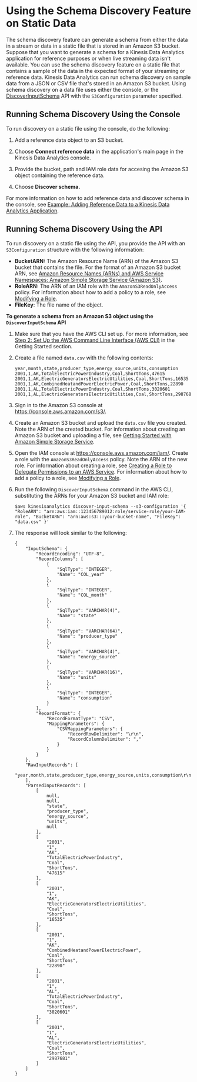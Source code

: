 # Using the Schema Discovery Feature on Static Data<a name="sch-dis-ref"></a>

The schema discovery feature can generate a schema from either the data in a stream or data in a static file that is stored in an Amazon S3 bucket\. Suppose that you want to generate a schema for a Kinesis Data Analytics application for reference purposes or when live streaming data isn't available\. You can use the schema discovery feature on a static file that contains a sample of the data in the expected format of your streaming or reference data\. Kinesis Data Analytics can run schema discovery on sample data from a JSON or CSV file that's stored in an Amazon S3 bucket\. Using schema discovery on a data file uses either the console, or the [DiscoverInputSchema](API_DiscoverInputSchema.md) API with the `S3Configuration` parameter specified\.

## Running Schema Discovery Using the Console<a name="sch-dis-ref-console"></a>

To run discovery on a static file using the console, do the following:

1. Add a reference data object to an S3 bucket\.

1. Choose **Connect reference data** in the application's main page in the Kinesis Data Analytics console\.

1. Provide the bucket, path and IAM role data for accesing the Amazon S3 object containing the reference data\.

1. Choose **Discover schema\.**

For more information on how to add reference data and discover schema in the console, see [Example: Adding Reference Data to a Kinesis Data Analytics Application](app-add-reference-data.md)\.

## Running Schema Discovery Using the API<a name="sch-dis-ref-api"></a>

To run discovery on a static file using the API, you provide the API with an `S3Configuration` structure with the following information:
+ **BucketARN:** The Amazon Resource Name \(ARN\) of the Amazon S3 bucket that contains the file\. For the format of an Amazon S3 bucket ARN, see [Amazon Resource Names \(ARNs\) and AWS Service Namespaces: Amazon Simple Storage Service \(Amazon S3\)](https://docs.aws.amazon.com/general/latest/gr/aws-arns-and-namespaces.html#arn-syntax-s3)\.
+ **RoleARN:** The ARN of an IAM role with the `AmazonS3ReadOnlyAccess` policy\. For information about how to add a policy to a role, see [Modifying a Role](https://docs.aws.amazon.com/IAM/latest/UserGuide/id_roles_manage_modify.html)\.
+ **FileKey**: The file name of the object\.

**To generate a schema from an Amazon S3 object using the `DiscoverInputSchema` API**

1. Make sure that you have the AWS CLI set up\. For more information, see [Step 2: Set Up the AWS Command Line Interface \(AWS CLI\)](setup-awscli.md) in the Getting Started section\.

1. Create a file named `data.csv` with the following contents:

   ```
   year,month,state,producer_type,energy_source,units,consumption
   2001,1,AK,TotalElectricPowerIndustry,Coal,ShortTons,47615
   2001,1,AK,ElectricGeneratorsElectricUtilities,Coal,ShortTons,16535
   2001,1,AK,CombinedHeatandPowerElectricPower,Coal,ShortTons,22890
   2001,1,AL,TotalElectricPowerIndustry,Coal,ShortTons,3020601
   2001,1,AL,ElectricGeneratorsElectricUtilities,Coal,ShortTons,2987681
   ```

1. Sign in to the Amazon S3 console at [https://console\.aws\.amazon\.com/s3/](https://console.aws.amazon.com/s3/)\.

1. Create an Amazon S3 bucket and upload the `data.csv` file you created\. Note the ARN of the created bucket\. For information about creating an Amazon S3 bucket and uploading a file, see [Getting Started with Amazon Simple Storage Service](https://docs.aws.amazon.com/AmazonS3/latest/gsg/GetStartedWithS3.html)\. 

1. Open the IAM console at [https://console\.aws\.amazon\.com/iam/](https://console.aws.amazon.com/iam/)\. Create a role with the `AmazonS3ReadOnlyAccess` policy\. Note the ARN of the new role\. For information about creating a role, see [Creating a Role to Delegate Permissions to an AWS Service](https://docs.aws.amazon.com/IAM/latest/UserGuide/id_roles_create_for-service.html)\. For information about how to add a policy to a role, see [Modifying a Role](https://docs.aws.amazon.com/IAM/latest/UserGuide/id_roles_manage_modify.html)\.

1. Run the following `DiscoverInputSchema` command in the AWS CLI, substituting the ARNs for your Amazon S3 bucket and IAM role:

   ```
   $aws kinesisanalytics discover-input-schema --s3-configuration '{ "RoleARN": "arn:aws:iam::123456789012:role/service-role/your-IAM-role", "BucketARN": "arn:aws:s3:::your-bucket-name", "FileKey": "data.csv" }' 
   ```

1. The response will look similar to the following:

   ```
   {
       "InputSchema": {
           "RecordEncoding": "UTF-8",
           "RecordColumns": [
               {
                   "SqlType": "INTEGER",
                   "Name": "COL_year"
               },
               {
                   "SqlType": "INTEGER",
                   "Name": "COL_month"
               },
               {
                   "SqlType": "VARCHAR(4)",
                   "Name": "state"
               },
               {
                   "SqlType": "VARCHAR(64)",
                   "Name": "producer_type"
               },
               {
                   "SqlType": "VARCHAR(4)",
                   "Name": "energy_source"
               },
               {
                   "SqlType": "VARCHAR(16)",
                   "Name": "units"
               },
               {
                   "SqlType": "INTEGER",
                   "Name": "consumption"
               }
           ],
           "RecordFormat": {
               "RecordFormatType": "CSV",
               "MappingParameters": {
                   "CSVMappingParameters": {
                       "RecordRowDelimiter": "\r\n",
                       "RecordColumnDelimiter": ","
                   }
               }
           }
       },
       "RawInputRecords": [
           "year,month,state,producer_type,energy_source,units,consumption\r\n2001,1,AK,TotalElectricPowerIndustry,Coal,ShortTons,47615\r\n2001,1,AK,ElectricGeneratorsElectricUtilities,Coal,ShortTons,16535\r\n2001,1,AK,CombinedHeatandPowerElectricPower,Coal,ShortTons,22890\r\n2001,1,AL,TotalElectricPowerIndustry,Coal,ShortTons,3020601\r\n2001,1,AL,ElectricGeneratorsElectricUtilities,Coal,ShortTons,2987681"
       ],
       "ParsedInputRecords": [
           [
               null,
               null,
               "state",
               "producer_type",
               "energy_source",
               "units",
               null
           ],
           [
               "2001",
               "1",
               "AK",
               "TotalElectricPowerIndustry",
               "Coal",
               "ShortTons",
               "47615"
           ],
           [
               "2001",
               "1",
               "AK",
               "ElectricGeneratorsElectricUtilities",
               "Coal",
               "ShortTons",
               "16535"
           ],
           [
               "2001",
               "1",
               "AK",
               "CombinedHeatandPowerElectricPower",
               "Coal",
               "ShortTons",
               "22890"
           ],
           [
               "2001",
               "1",
               "AL",
               "TotalElectricPowerIndustry",
               "Coal",
               "ShortTons",
               "3020601"
           ],
           [
               "2001",
               "1",
               "AL",
               "ElectricGeneratorsElectricUtilities",
               "Coal",
               "ShortTons",
               "2987681"
           ]
       ]
   }
   ```